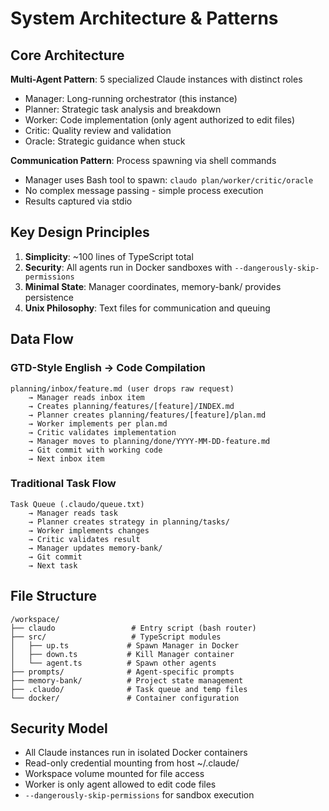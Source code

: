 # System Architecture & Patterns

## Core Architecture

**Multi-Agent Pattern**: 5 specialized Claude instances with distinct roles
- Manager: Long-running orchestrator (this instance)
- Planner: Strategic task analysis and breakdown
- Worker: Code implementation (only agent authorized to edit files)
- Critic: Quality review and validation  
- Oracle: Strategic guidance when stuck

**Communication Pattern**: Process spawning via shell commands
- Manager uses Bash tool to spawn: `claudo plan/worker/critic/oracle`
- No complex message passing - simple process execution
- Results captured via stdio

## Key Design Principles

1. **Simplicity**: ~100 lines of TypeScript total
2. **Security**: All agents run in Docker sandboxes with `--dangerously-skip-permissions`
3. **Minimal State**: Manager coordinates, memory-bank/ provides persistence
4. **Unix Philosophy**: Text files for communication and queuing

## Data Flow

### GTD-Style English → Code Compilation
```
planning/inbox/feature.md (user drops raw request)
    → Manager reads inbox item
    → Creates planning/features/[feature]/INDEX.md
    → Planner creates planning/features/[feature]/plan.md
    → Worker implements per plan.md
    → Critic validates implementation
    → Manager moves to planning/done/YYYY-MM-DD-feature.md
    → Git commit with working code
    → Next inbox item
```

### Traditional Task Flow
```
Task Queue (.claudo/queue.txt) 
    → Manager reads task
    → Planner creates strategy in planning/tasks/
    → Worker implements changes
    → Critic validates result
    → Manager updates memory-bank/
    → Git commit
    → Next task
```

## File Structure

```
/workspace/
├── claudo                 # Entry script (bash router)
├── src/                   # TypeScript modules
│   ├── up.ts             # Spawn Manager in Docker
│   ├── down.ts           # Kill Manager container  
│   └── agent.ts          # Spawn other agents
├── prompts/              # Agent-specific prompts
├── memory-bank/          # Project state management
├── .claudo/              # Task queue and temp files
└── docker/               # Container configuration
```

## Security Model

- All Claude instances run in isolated Docker containers
- Read-only credential mounting from host ~/.claude/
- Workspace volume mounted for file access
- Worker is only agent allowed to edit code files
- `--dangerously-skip-permissions` for sandbox execution